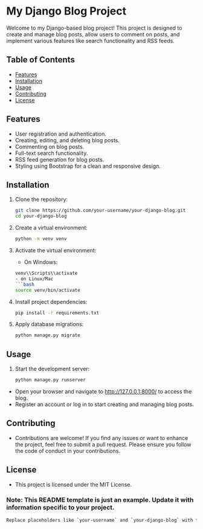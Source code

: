 # My Django Blog Project

Welcome to my Django-based blog project! This project is designed to create and manage blog posts, allow users to comment on posts, and implement various features like search functionality and RSS feeds.

## Table of Contents

- [Features](#features)
- [Installation](#installation)
- [Usage](#usage)
- [Contributing](#contributing)
- [License](#license)

## Features

- User registration and authentication.
- Creating, editing, and deleting blog posts.
- Commenting on blog posts.
- Full-text search functionality.
- RSS feed generation for blog posts.
- Styling using Bootstrap for a clean and responsive design.

## Installation

1. Clone the repository:

   ```bash
   git clone https://github.com/your-username/your-django-blog.git
   cd your-django-blog

2. Create a virtual environment:

    ```bash
    python -m venv venv


3. Activate the virtual environment:

    - On Windows:
    ```bash 
    venv\\Scripts\\activate
    - on Linux/Mac
    ```bash
    source venv/bin/activate


4. Install project dependencies:

    ```bash 
    pip install -r requirements.txt

5. Apply database migrations:

    ```bash 
    python manage.py migrate


## Usage

1. Start the development server:

    ```bash 
    python manage.py runserver

- Open your browser and navigate to http://127.0.0.1:8000/ to access the blog.
- Register an account or log in to start creating and managing blog posts.

## Contributing

- Contributions are welcome! If you find any issues or want to enhance the project, feel free to submit a pull request. Please ensure you follow the code of conduct in your contributions.

## License

- This project is licensed under the MIT License.

### Note: This README template is just an example. Update it with information specific to your project.

```bash
Replace placeholders like `your-username` and `your-django-blog` with the appropriate values. Additionally, you might want to provide more detailed information about certain aspects of your project if needed.